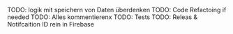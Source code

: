 TODO: logik mit speichern von Daten überdenken
TODO: Code Refactoing if needed
TODO: Alles kommentierenx
TODO: Tests
TODO: Releas & Notifcaition ID rein in Firebase

